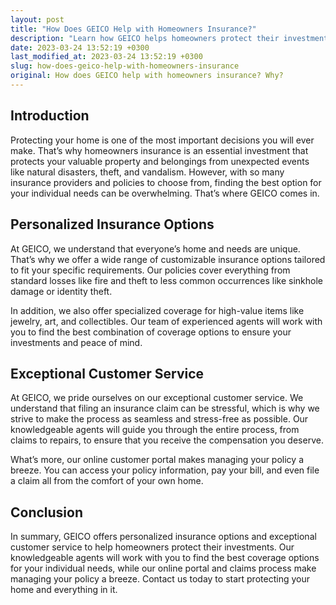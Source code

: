 ```yaml
---
layout: post
title: "How Does GEICO Help with Homeowners Insurance?"
description: "Learn how GEICO helps homeowners protect their investments with personalized insurance options and exceptional customer service."
date: 2023-03-24 13:52:19 +0300
last_modified_at: 2023-03-24 13:52:19 +0300
slug: how-does-geico-help-with-homeowners-insurance
original: How does GEICO help with homeowners insurance? Why?
---
```

## Introduction

Protecting your home is one of the most important decisions you will ever make. That’s why homeowners insurance is an essential investment that protects your valuable property and belongings from unexpected events like natural disasters, theft, and vandalism. However, with so many insurance providers and policies to choose from, finding the best option for your individual needs can be overwhelming. That’s where GEICO comes in.

## Personalized Insurance Options

At GEICO, we understand that everyone’s home and needs are unique. That’s why we offer a wide range of customizable insurance options tailored to fit your specific requirements. Our policies cover everything from standard losses like fire and theft to less common occurrences like sinkhole damage or identity theft.

In addition, we also offer specialized coverage for high-value items like jewelry, art, and collectibles. Our team of experienced agents will work with you to find the best combination of coverage options to ensure your investments and peace of mind.

## Exceptional Customer Service

At GEICO, we pride ourselves on our exceptional customer service. We understand that filing an insurance claim can be stressful, which is why we strive to make the process as seamless and stress-free as possible. Our knowledgeable agents will guide you through the entire process, from claims to repairs, to ensure that you receive the compensation you deserve.

What’s more, our online customer portal makes managing your policy a breeze. You can access your policy information, pay your bill, and even file a claim all from the comfort of your own home.

## Conclusion

In summary, GEICO offers personalized insurance options and exceptional customer service to help homeowners protect their investments. Our knowledgeable agents will work with you to find the best coverage options for your individual needs, while our online portal and claims process make managing your policy a breeze. Contact us today to start protecting your home and everything in it.